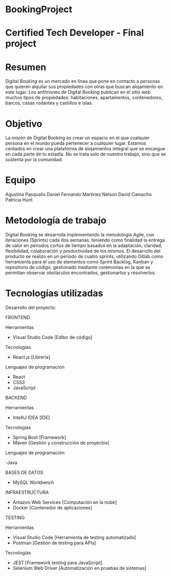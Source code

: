 # BookingProject
# Certified Tech Developer - Final project

# Resumen

Digital Booking es un mercado en línea que pone en contacto a personas que quieren alquilar sus propiedades con otras que buscan alojamiento en este lugar. Los anfitriones de Digital Booking publican en el sitio web muchos tipos de propiedades: habitaciones, apartamentos, contenedores, barcos, casas rodantes y castillos e islas.

# Objetivo

La misión de Digital Booking es crear un espacio en el que cualquier persona en el mundo pueda pertenecer a cualquier lugar. Estamos centados en crear una plataforma de alojamientos integral que se encargue en cada parte de tu estadía. No se trata solo de nuestro trabajo, sino que se sustenta por la comunidad.

# Equipo

Agustina Pasqualis
Daniel Fernando Martinez
Nelson David Camacho
Patricia Hunt

# Metodología de trabajo

Digital Booking se desarrolla implementando la metodología Agile, con iteraciones (Sprints) cada dos semanas, teniendo como finalidad la entrega de valor en periodos cortos de tiempo basados en la adaptación, claridad, flexibilidad, colaboración y productividad de los mismos.
El desarrollo del producto se realizo en un periodo de cuatro sprints, utilizando Gitlab como herramienta para el uso de elementos como Sprint Backlog, Kanban y repositorio de código, gestionado mediante ceremonias en la que se permitían observar obstáculos encontrados, gestionarlos y resolverlos.

# Tecnologías utilizadas

Desarrollo del proyecto:

FRONTEND

Herramientas

- Visual Studio Code [Editor de código]

Tecnologías

- React.js [Librería]

Lenguajes de programación

- React
- CSS3
- JavaScript

BACKEND

Herramientas

- IntelliJ IDEA [IDE]

Tecnologías

- Spring Boot [Framework]
- Maven [Gestión y construcción de proyectos]

Lenguajes de programación

-Java

BASES DE DATOS

- MySQL Workbench

INFRAESTRUCTURA

- Amazon Web Services [Computación en la nube]
- Docker [Contenedor de aplicaciones]

TESTING

Herramientas

- Visual Studio Code [Herramienta de testing automatizado]
- Postman [Gestión de testing para APIs]

Tecnologías

- JEST [Framework testing para JavaScript]
- Selenium Web Driver [Automatización en pruebas de sistemas]
